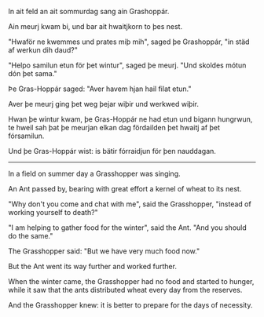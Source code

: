 In ait feld an ait sommurdag sang ain Grashoppár.

Ain meurj kwam bi, und bar ait hwaitjkorn to þes nest.

"Hwaför ne kwemmes und prates miþ mih", saged þe Grashoppár, "in städ af werkun
dih daud?"

"Helpo samilun etun för þet wintur", saged þe meurj. "Und skoldes mótun dón þet
sama."

Þe Gras-Hoppár saged: "Aver havem hjan hail filat etun."

Aver þe meurj ging þet weg þejar wiþir und werkwed wiþir.

Hwan þe wintur kwam, þe Gras-Hoppár ne had etun und bigann hungrwun, te hweil
sah þat þe meurjan elkan dag fördailden þet hwaitj af þet fórsamilun.

Und þe Gras-Hoppár wist: is bätir fórraidjun för þen nauddagan.

---

In a field on summer day a Grasshopper was singing.

An Ant passed by, bearing with great effort a kernel of wheat to its nest.

"Why don't you come and chat with me", said the Grasshopper, "instead of working
yourself to death?"

"I am helping to gather food for the winter", said the Ant. "And you should do
the same."

The Grasshopper said: "But we have very much food now."

But the Ant went its way further and worked further.

When the winter came, the Grasshopper had no food and started to hunger, while
it saw that the ants distributed wheat every day from the reserves.

And the Grasshopper knew: it is better to prepare for the days of necessity.
